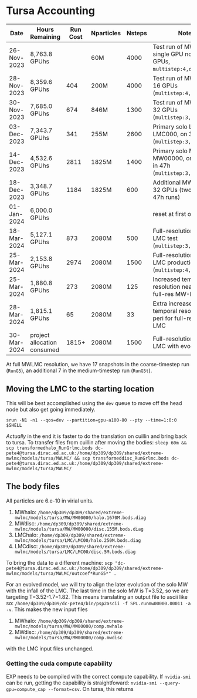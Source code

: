 # Tursa Accounting

| Date | Hours Remaining | Run Cost |  Nparticles | Nsteps | Notes |
|------------------|---------------|-------------|--------------|----------------|---------------|
| 26-Nov-2023 | 8,763.8 GPUhs | |  60M | 4000 | Test run of MW0 on single GPU node (4 GPUs, `multistep:4,dt:0.002`)|
| 28-Nov-2023 | 8,359.6 GPUhs | 404 | 200M | 4000 | Test run of MW000 on 16 GPUs (`multistep:4,dt:0.002`)|
| 30-Nov-2023 | 7,685.0 GPUhs | 674 | 846M | 1300 | Test run of MW0000 on 32 GPUs (`multistep:3,dt:0.0016`)|
| 03-Dec-2023 | 7,343.7 GPUhs | 341 | 255M | 2600 | Primary solo LMC run, LMC000, on 32 GPUs (`multistep:3,dt:0.0016`) |
| 14-Dec-2023 | 4,532.6 GPUhs | 2811 | 1825M | 1400 | Primary solo MW run, MW00000, on 64 GPUs in 47h (`multistep:3,dt:0.0016`)| 
| 18-Dec-2023 | 3,348.7 GPUhs | 1184 | 1825M | 600 | Additional MW steps, on 32 GPUs (two separate 47h runs) |
| 01-Jan-2024 | 6,000.0 GPUhs |      |       |     | reset at first of the year |
| 18-Mar-2024 | 5,127.1 GPUhs | 873  | 2080M | 500 | Full-resolution MW-LMC test (`multistep:3,dt:0.0016`) |  
| 25-Mar-2024 | 2,153.8 GPUhs | 2974 | 2080M | 1500 | Full-resolution MW-LMC production run (`multistep:4,dt:0.0016`)|
| 25-Mar-2024 | 1,880.8 GPUhs | 273  | 2080M | 125 | Increased temporal resolution near peri for full-res MW-LMC |
| 28-Mar-2024 | 1,815.1 GPUhs | 65   | 2080M | 33  | Extra increased temporal resolution near peri for full-res MW-LMC |
| 30-Mar-2024 | project allocation consumed | 1815+ | 2080M | 1500 | Full-resolution MW-LMC with evolved MW | 


At full MWLMC resolution, we have 17 snapshots in the coarse-timestep run (`RunG5`), an additional 7 in the medium-timestep run (`RunG5t`).

## Moving the LMC to the starting location

This will be best accomplished using the `dev` queue to move off the head node but also get going immediately.

`srun -N1 -n1 --qos=dev --partition=gpu-a100-80 --pty --time=1:0:0 $SHELL`

_Actually_ in the end it is faster to do the translation on cuillin and bring back to tursa. To transfer files from cuillin after moving the bodies:
`sleep 60m && scp transformedhalo_RunGrlmc.bods dc-pete4@tursa.dirac.ed.ac.uk:/home/dp309/dp309/shared/extreme-mwlmc/models/tursa/MWLMC/ && scp transformeddisc_RunGrlmc.bods dc-pete4@tursa.dirac.ed.ac.uk:/home/dp309/dp309/shared/extreme-mwlmc/models/tursa/MWLMC/`

## The body files

All particles are 6.e-10 in virial units.

1. MWhalo: `/home/dp309/dp309/shared/extreme-mwlmc/models/tursa/MW/MW00000/halo.1670M.bods.diag`
2. MWdisc: `/home/dp309/dp309/shared/extreme-mwlmc/models/tursa/MW/MW00000/disc.155M.bods.diag`
3. LMChalo: `/home/dp309/dp309/shared/extreme-mwlmc/models/tursa/LMC/LMC00/halo.250M.bods.diag`
4. LMCdisc: `/home/dp309/dp309/shared/extreme-mwlmc/models/tursa/LMC/LMC00/disc.5M.bods.diag`

To bring the data to a different machine:
`scp "dc-pete4@tursa.dirac.ed.ac.uk:/home/dp309/dp309/shared/extreme-mwlmc/models/tursa/MWLMC/outcoef*RunG5*" .`

For an evolved model, we will try to align the later evolution of the solo MW with the infall of the LMC. The last time in the solo MW is T=3.52, so we are targeting T=3.52-1.7=1.82. This means translating an output file to ascii like so: `/home/dp309/dp309/dc-pete4/bin/psp2ascii -f SPL.runmw00000.00011 -a -v`. This makes the new input files 

1. MWhalo: `/home/dp309/dp309/shared/extreme-mwlmc/models/tursa/MW/MW00000/comp.mwhalo`
2. MWdisc: `/home/dp309/dp309/shared/extreme-mwlmc/models/tursa/MW/MW00000/comp.mwdisc`

with the LMC input files unchanged.



### Getting the cuda compute capability

EXP needs to be compiled with the correct compute capability. If `nvidia-smi` can be run, getting the capability is straightfoward: `nvidia-smi --query-gpu=compute_cap --format=csv`. On tursa, this returns